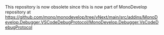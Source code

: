 This repository is now obsolete since this is now part of MonoDevelop repository at https://github.com/mono/monodevelop/tree/vNext/main/src/addins/MonoDevelop.Debugger.VSCodeDebugProtocol/MonoDevelop.Debugger.VsCodeDebugProtocol 
